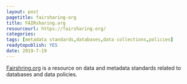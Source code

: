 ```yaml
---
layout: post 
pagetitle: fairsharing-org
title: FAIRsharing.org
resourceurl: https://fairsharing.org/
categories: 
tags: [metadata standards,databases,data collections,policies]
readytopublish: YES
date: 2019-7-19
---
```

[Fairshring.org](https://fairsharing.org/) is a resource on data and metadata standards related to databases and data policies.